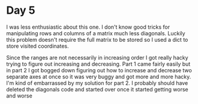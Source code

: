 # Day 5

I was less enthusiastic about this one. I don't know good tricks for manipulating rows and columns
of a matrix much less diagonals. Luckily this problem doesn't require the full matrix to be stored
so I used a dict to store visited coordinates.

Since the ranges are not necessarily in increasing order I got really hacky
trying to figure out increasing and decreasing. Part 1 came fairly easily but in part 2 I got
bogged down figuring out how to increase and decrease two separate axes at once so it was very
buggy and got more and more hacky. I'm kind of embarrassed by my solution for part 2. I probably
should have deleted the diagonals code and started over once it started getting worse and worse
